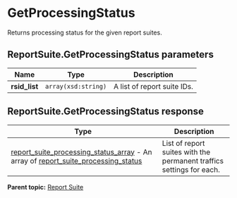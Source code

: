 # GetProcessingStatus

Returns processing status for the given report suites.

## ReportSuite.GetProcessingStatus parameters

|Name|Type|Description|
|----|----|-----------|
|**rsid\_list** |`array(xsd:string)` |A list of report suite IDs.|

## ReportSuite.GetProcessingStatus response

|Type|Description|
|----|-----------|
| [report\_suite\_processing\_status\_array](../../data_types/r_report_suite_processing_status_array.md#) - An array of [report\_suite\_processing\_status](../../data_types/r_report_suite_processing_status.md#) |List of report suites with the permanent traffics settings for each.|

**Parent topic:** [Report Suite](../../methods/report_suite/r_methods_reportsuite.md)

